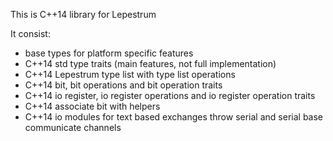 This is C++14 library for Lepestrum

It consist:
 - base types for platform specific features
 - C++14 std type traits (main features, not full implementation)
 - C++14 Lepestrum type list with type list operations
 - C++14 bit, bit operations and bit operation traits
 - C++14 io register, io register operations and io register operation traits
 - C++14 associate bit with helpers
 - C++14 io modules for text based exchanges throw serial and serial base communicate channels
